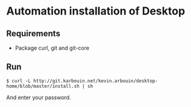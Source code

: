 Automation installation of Desktop
==================================

Requirements
-----------

* Package curl, git and git-core

Run
---

```shell
$ curl -L http://git.karbouin.net/kevin.arbouin/desktop-home/blob/master/install.sh | sh
```

And enter your password.